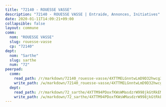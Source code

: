 ```yaml
---
title: "72140 - ROUESSE VASSE"
description: "72140 - ROUESSE VASSE | Entraide, Annonces, Initiatives"
date: 2020-01-11T14:09:21+09:00
collapsible: false
layout: commune
comm:
  nom: "ROUESSE VASSE"
  slug: rouesse-vasse
  cp: "72140"
dept:
  nom: "Sarthe"
  slug: sarthe
  num: "72"
peerpad:
  comm:
    read_path: /r/markdown/72140_rouesse-vasse/4XTTMELGnntwLmD9D32hwcg3eKoxhXDM7tj8mwQUYodFQ9pmB
    write_path: /w/markdown/72140_rouesse-vasse/4XTTMELGnntwLmD9D32hwcg3eKoxhXDM7tj8mwQUYodFQ9pmB-K3TgTnMhPfiGiTMiw63NPUgv4p8bzYu4ac8NodQz9hmKCBMd2GgfU1chWeQGo7SgfEoMtGbgDD6XMjxuHoFco6gPKgQd3XBRC1j5GF9nFuRt2pU6pGpnzEuibJ237oWhsbioN9tR
  dept:
    read_path: /r/markdown/72_sarthe/4XTTM94PDoxfKWsWMasdzrW998jkGtRkEM3CSUC42xSpuJKZ5
    write_path: /w/markdown/72_sarthe/4XTTM94PDoxfKWsWMasdzrW998jkGtRkEM3CSUC42xSpuJKZ5-K3TgTpjFyG67yVeuXvSAfSYzY4Yx2FMtDhgpv5HM2EDBJRVMn95z33xx4XjRNYNVaVsBPQ1t4pG9MoyNqwTqa8mcnEUB8rK4BMVbvUhCtGWCPSFnDCaT8GJTyimDgsCirLN3zswh
---
```


